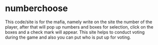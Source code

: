 # numberchoose
This code/site is for the mafia, namely write on the site the number of the player, after that will pop up numbers and boxes for selection, click on the boxes and a check mark will appear. This site helps to conduct voting during the game and also you can put who is put up for voting.
